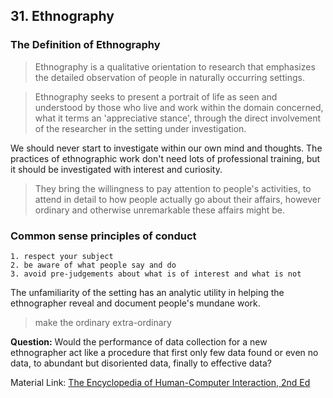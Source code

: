 ## 31. Ethnography

### The Definition of Ethnography

>Ethnography is a qualitative orientation to research that emphasizes the detailed observation of people in naturally occurring settings. 

>Ethnography seeks to present a portrait of life as seen and understood by those who live and work within the domain concerned, what it terms an 'appreciative stance', through the direct involvement of the researcher in the setting under investigation.

We should never start to investigate within our own mind and thoughts. The practices of ethnographic work don't need lots of professional training, but it should be investigated with interest and curiosity.

>They bring the willingness to pay attention to people's activities, to attend in detail to how people actually go about their affairs, however ordinary and otherwise unremarkable these affairs might be.

### Common sense principles of conduct

    1. respect your subject
    2. be aware of what people say and do
    3. avoid pre-judgements about what is of interest and what is not

The unfamiliarity of the setting has an analytic utility in helping the ethnographer reveal and document people's mundane work.

>make the ordinary extra-ordinary

**Question:** Would the performance of data collection for a new ethnographer act like a procedure that first only few data found or even no data, to abundant but disoriented data, finally to effective data?

Material Link: [The Encyclopedia of Human-Computer Interaction, 2nd Ed](https://www.interaction-design.org/literature/book/the-encyclopedia-of-human-computer-interaction-2nd-ed/ethnography)
